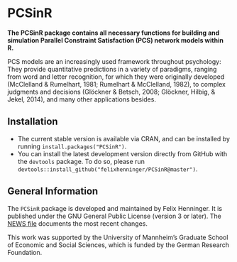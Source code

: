 <!-- README.md is generated from README.Rmd. Please edit that file -->
PCSinR
======

**The PCSinR package contains all necessary functions for building and simulation Parallel Constraint Satisfaction (PCS) network models within R.**

PCS models are an increasingly used framework throughout psychology: They provide quantitative predictions in a variety of paradigms, ranging from word and letter recognition, for which they were originally developed (McClelland & Rumelhart, 1981; Rumelhart & McClelland, 1982), to complex judgments and decisions (Glöckner & Betsch, 2008; Glöckner, Hilbig, & Jekel, 2014), and many other applications besides.

Installation
------------

-   The current stable version is available via CRAN, and can be installed by running `install.packages("PCSinR")`.
-   You can install the latest development version directly from GitHub with the `devtools` package. To do so, please run `devtools::install_github("felixhenninger/PCSinR@master")`.

General Information
-------------------

The `PCSinR` package is developed and maintained by Felix Henninger. It is published under the GNU General Public License (version 3 or later). The [NEWS file](NEWS.md) documents the most recent changes.

This work was supported by the University of Mannheim’s Graduate School of Economic and Social Sciences, which is funded by the German Research Foundation.
